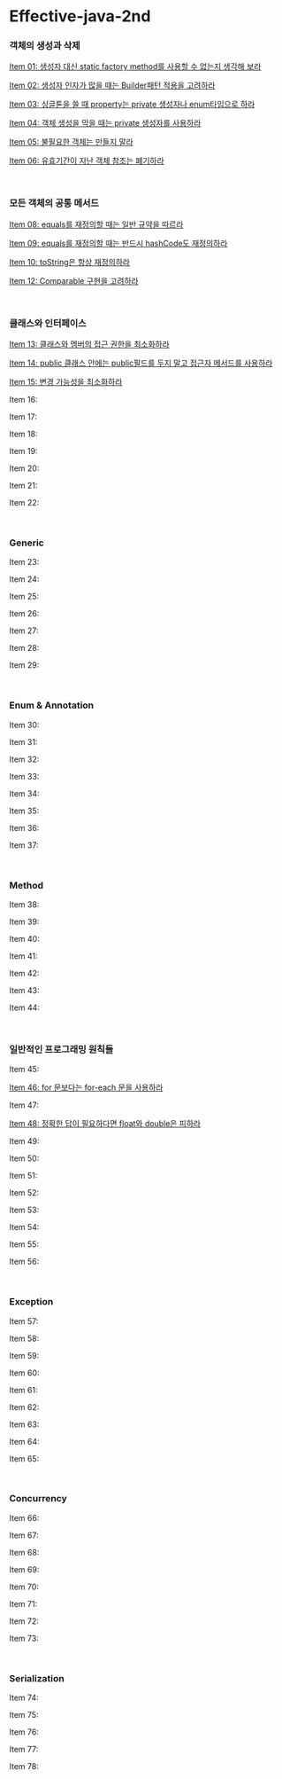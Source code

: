 # Effective-java-2nd

### 객체의 생성과 삭제

[Item 01: 생성자 대신 static factory method를 사용할 수 없는지 생각해 보라](https://github.com/bactoria/Effective-java-2nd/tree/master/Chapter02/Item01.md)  

[Item 02: 생성자 인자가 많을 때는 Builder패턴 적용을 고려하라](https://github.com/bactoria/Effective-Java-2nd/tree/master/Chapter02/Item02.md)

[Item 03: 싱글톤을 쓸 때 property는 private 생성자나 enum타입으로 하라](https://github.com/bactoria/Effective-Java-2nd/tree/master/Chapter02/Item03.md)

[Item 04: 객체 생성을 막을 때는 private 생성자를 사용하라](https://github.com/bactoria/Effective-Java-2nd/tree/master/Chapter02/Item04.md)

[Item 05: 불필요한 객체는 만들지 말라](https://github.com/bactoria/Effective-Java-2nd/tree/master/Chapter02/Item05.md)

[Item 06: 유효기간이 지난 객체 참조는 폐기하라](https://github.com/bactoria/Effective-Java-2nd/tree/master/Chapter02/Item06.md)

&nbsp;

### 모든 객체의 공통 메서드

[Item 08: equals를 재정의할 때는 일반 규약을 따르라](https://github.com/bactoria/Effective-Java-2nd/tree/master/Chapter03/Item08.md)

[Item 09: equals를 재정의할 때는 반드시 hashCode도 재정의하라](https://github.com/bactoria/Effective-Java-2nd/tree/master/Chapter03/Item09.md)

[Item 10: toString은 항상 재정의하라](https://github.com/bactoria/Effective-Java-2nd/tree/master/Chapter03/Item10.md)

[Item 12: Comparable 구현을 고려하라](https://github.com/bactoria/Effective-Java-2nd/tree/master/Chapter03/Item12.md)

&nbsp;

### 클래스와 인터페이스

[Item 13: 클래스와 멤버의 접근 권한을 최소화하라](https://github.com/bactoria/Effective-Java-2nd/tree/master/Chapter04/Item13.md)

[Item 14: public 클래스 안에는 public필드를 두지 말고 접근자 메서드를 사용하라](https://github.com/bactoria/Effective-Java-2nd/tree/master/Chapter04/Item14.md)

[Item 15: 변경 가능성을 최소화하라](https://github.com/bactoria/Effective-Java-2nd/tree/master/Chapter04/Item15.md)

Item 16:

Item 17:

Item 18:

Item 19:

Item 20:

Item 21:

Item 22:

&nbsp;

### Generic

Item 23:

Item 24:

Item 25:

Item 26:

Item 27:

Item 28:

Item 29:

&nbsp;

### Enum & Annotation

Item 30:

Item 31:

Item 32:

Item 33:

Item 34:

Item 35:

Item 36:

Item 37:

&nbsp;

### Method

Item 38:

Item 39:

Item 40:

Item 41:

Item 42:

Item 43:

Item 44:

&nbsp;

### 일반적인 프로그래밍 원칙들

Item 45:

[Item 46: for 문보다는 for-each 문을 사용하라](/Chapter08/Item46.md)

Item 47:

[Item 48: 정확한 답이 필요하다면 float와 double은 피하라](/Chapter08/Item48.md)

Item 49:

Item 50:

Item 51:

Item 52:

Item 53:

Item 54:

Item 55:

Item 56:

&nbsp;

### Exception

Item 57:

Item 58:

Item 59:

Item 60:

Item 61:

Item 62:

Item 63:

Item 64:

Item 65:

&nbsp;

### Concurrency

Item 66:

Item 67:

Item 68:

Item 69:

Item 70:

Item 71:

Item 72:

Item 73:

&nbsp;

### Serialization

Item 74:

Item 75:

Item 76:

Item 77:

Item 78:
